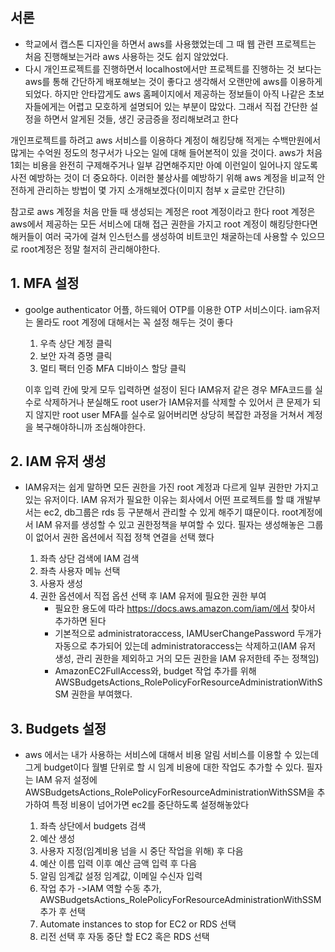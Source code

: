 ## 서론

- 학교에서 캡스톤 디자인을 하면서 aws를 사용했었는데 그 때 웹 관련 프로젝트는 처음 진행해보는거라 aws 사용하는 것도 쉽지 않았었다.
-  다시 개인프로젝트를 진행하면서 localhost에서만 프로젝트를 진행하는 것 보다는 aws를 통해 간단하게 배포해보는 것이 좋다고 생각해서
  오랜만에 aws를 이용하게 되었다.
  하지만 안타깝게도 aws 홈페이지에서 제공하는 정보들이 아직 나같은 초보자들에게는 어렵고 모호하게 설명되어 있는 부분이 많았다. 그래서 직접 간단한 설정을 하면서
  알게된 것들, 생긴 궁금증을 정리해보려고 한다 


  개인프로젝트를 하려고 aws 서비스를 이용하다 계정이 해킹당해 적게는 수백만원에서 많게는 수억원 정도의 청구서가 나오는 일에 대해 들어본적이 있을 것이다.
  aws가 처음 1회는 비용을 완전히 구제해주거나 일부 감면해주지만 아예 이런일이 일어나지 않도록 사전 예방하는 것이 더 중요하다.
  이러한 불상사를 예방하기 위해 aws 계정을 비교적 안전하게 관리하는 방법이 몇 가지 소개해보겠다(이미지 첨부 x 글로만 간단히)

참고로 aws 계정을 처음 만들 때 생성되는 계정은 root 계정이라고 한다 root 계정은 aws에서 제공하는 모든 서비스에 대해 접근 권한을 가지고 root 계정이 해킹당한다면 해커들이 여러 국가에 걸쳐 인스턴스를 생성하여 비트코인
채굴하는데 사용할 수 있으므로 root계정은 정말 철저히 관리해야한다.

  ## 1. MFA 설정
  
  - goolge authenticator 어플, 하드웨어 OTP를 이용한 OTP 서비스이다. iam유저는 몰라도 root 계정에 대해서는 꼭 설정 해두는 것이 좋다
     
      1. 우측 상단 계정 클릭
      2. 보안 자격 증명 클릭
      3. 멀티 팩터 인증 MFA 디바이스 할당 클릭
         
      이후 입력 칸에 맞게 모두 입력하면 설정이 된다 IAM유저 같은 경우 MFA코드를 실수로 삭제하거나 분실해도 root user가 IAM유저를 삭제할 수 있어서 큰 문제가 되지 않지만
    root user MFA를 실수로 잃어버리면 상당히 복잡한 과정을 거쳐서 계정을 복구해야하니까 조심해야한다.

##    2. IAM 유저 생성
      
  - IAM유저는 쉽게 말하면 모든 권한을 가진 root 계정과 다르게 일부 권한만 가지고 있는 유저이다. IAM 유저가 필요한 이유는 회사에서 어떤 프로젝트를 할 떄 개발부서는 ec2, db그룹은 rds 등 구분해서 관리할 수 있게 해주기 떄문이다.
    root계정에서 IAM 유저를 생성할 수 있고 권한정책을 부여할 수 있다. 필자는 생성해놓은 그룹이 없어서 권한 옵션에서 직접 정책 연결을 선택 했다

    1. 좌측 상단 검색에 IAM 검색
    2. 좌측 사용자 메뉴 선택
    3. 사용자 생성
    4. 권한 옵션에서 직접 옵션 선택 후 IAM 유저에 필요한 권한 부여
       - 필요한 용도에 따라 https://docs.aws.amazon.com/iam/에서 찾아서 추가하면 된다
       - 기본적으로 administratoraccess, IAMUserChangePassword 두개가 자동으로 추가되어 있는데 administratoraccess는 삭제하고(IAM 유저 생성, 관리 권한을 제외하고 거의 모든 권한을 IAM 유저한테 주는 정책임)
       - AmazonEC2FullAccess와, budget 작업 추가를 위해 AWSBudgetsActions_RolePolicyForResourceAdministrationWithSSM 권한을 부여했다.

##  3. Budgets 설정 

  - aws 에서는 내가 사용하는 서비스에 대해서 비용 알림 서비스를 이용할 수 있는데 그게 budget이다 월별 단위로 할 시 임계 비용에 대한 작업도 추가할 수 있다.
    필자는 IAM 유저 설정에 AWSBudgetsActions_RolePolicyForResourceAdministrationWithSSM을 추가하여 특정 비용이 넘어가면 ec2를 중단하도록 설정해놓았다
  
      1. 좌측 상단에서 budgets 검색
      2. 예산 생성
      3. 사용자 지정(임계비용 넘을 시 중단 작업을 위해) 후 다음
      4. 예산 이름 입력 이후 예산 금액 입력 후 다음
      5. 알림 임계값 설정 임계값, 이메일 수신자 입력
      6. 작업 추가 ->IAM 역할 수동 추가, AWSBudgetsActions_RolePolicyForResourceAdministrationWithSSM 추가 후 선택
      7. Automate instances to stop for EC2 or RDS 선택
      8. 리전 선택 후 자동 중단 할 EC2 혹은 RDS 선택
  
